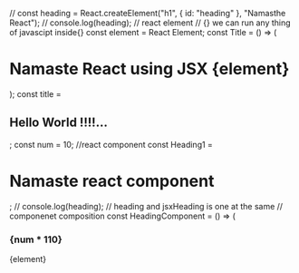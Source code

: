 // const heading = React.createElement("h1", { id: "heading" }, "Namasthe React");
// console.log(heading);
// react element
// {} we can run any thing of javascipt inside{}
const element = <span>React Element</span>;
const Title = () => (

  <h1 className="head" tabIndex="0">
    Namaste React using JSX
    {element}
  </h1>
);
const title = <h2>Hello World !!!!...</h2>;
const num = 10;
//react component
const Heading1 = <h1 className="heading">Namaste react component</h1>;
// console.log(heading);
// heading and jsxHeading is one at the same
// componenet composition
const HeadingComponent = () => (
  <div id="container">
    <Title></Title>
    <h3>{num * 110}</h3>
    {element}
    <Title />
    {Title()}
    {title}

    <h1 className="heading">Namaste React Functional Component</h1>

  </div>
);

const root = ReactDOM.createRoot(document.getElementById("root"));
root.render(<HeadingComponent />);

//JSX (transpiled before it reaches the JS) - PARCEL - Bable

// JSX => React.createElement => ReactElement - JS Object => HTMLelement(render)

talk is cheap show me the code
import React from "react";
import ReactDOM from "react-dom/client";

const Header = () => {
return (
<div className="header">
<div className="logo-container">
<img
          className="logo"
          src="https://www.logodesign.net/logo/smoking-burger-with-lettuce-3624ld.png?size=2"
        />
</div>
<div className="nav-items">
<ul>
<li>Home</li>
<li>About Us</li>
<li>Contact Us</li>
<li>Cart</li>
</ul>
</div>
</div>
);
};
const styleCard = {
backgroundColor: "#f1f0f6",
textAlign: "center",
};

const Body = () => {
return (
<div className="body">
<div className="search">Search</div>
<div className="restaurant-container">
{/_ <RestaurantCard resData={resList[0]} />
<RestaurantCard resData={resList[1]} />
<RestaurantCard resData={resList[2]} />
<RestaurantCard resData={resList[3]} />
<RestaurantCard resData={resList[4]} />
<RestaurantCard resData={resList[5]} />
<RestaurantCard resData={resList[6]} /> _/}
{resList.map((restaurant) => (
<RestaurantCard resData={restaurant} />
))}
</div>
</div>
);
};
const RestaurantCard = (props) => {
const { resData } = props;
const { cloudinaryImageId, name, areaName, cuisines, avgRating, costForTwo } =
resData?.info;
const { slaString } = resData?.info.sla;
console.log(props);
return (
<div className="restaurant-card">
<img
className="restaurant-img"
src={
"https://media-assets.swiggy.com/swiggy/image/upload/fl_lossy,f_auto,q_auto,w_660/" +
cloudinaryImageId
}
/>
<h3>{name}</h3>
<h4>{cuisines.join(" ,")}</h4>
<h4>{avgRating}</h4>
<h4>{areaName}</h4>
<h4>{costForTwo}</h4>
<h4>{slaString}</h4>
<h4></h4>
</div>
);
};
const resList = [
{
info: {
id: "426730",
name: "Theobroma",
cloudinaryImageId: "b033728dcb0101ceb19bff0e1e1f6474",
locality: "Vittal Malya Road",
areaName: "Ashok Nagar",
costForTwo: "₹400 for two",
cuisines: ["Desserts", "Bakery", "Beverages"],
avgRating: 4.6,
parentId: "1040",
avgRatingString: "4.6",
totalRatingsString: "1K+",
sla: {
deliveryTime: 21,
lastMileTravel: 0.3,
serviceability: "SERVICEABLE",
slaString: "20-25 mins",
lastMileTravelString: "0.3 km",
iconType: "ICON_TYPE_EMPTY",
},
availability: {
nextCloseTime: "2024-02-08 23:00:00",
opened: true,
},
badges: {
textExtendedBadges: [
{
iconId: "v1705582451/Ratnesh_Badges/Listing_HR.png",
shortDescription: "Perfect Cake Delivery",
fontColor: "#7E808C",
},
],
},
isOpen: true,
type: "F",
badgesV2: {
entityBadges: {
imageBased: {},
textBased: {},
textExtendedBadges: {
badgeObject: [
{
attributes: {
description: "",
fontColor: "#7E808C",
iconId: "v1705582451/Ratnesh_Badges/Listing_HR.png",
shortDescription: "Perfect Cake Delivery",
},
},
],
},
},
},
aggregatedDiscountInfoV3: {
header: "40% OFF",
discountTag: "FLAT DEAL",
},
orderabilityCommunication: {
title: {},
subTitle: {},
message: {},
customIcon: {},
},
differentiatedUi: {
displayType: "ADS_UI_DISPLAY_TYPE_ENUM_DEFAULT",
differentiatedUiMediaDetails: {
mediaType: "ADS_MEDIA_ENUM_IMAGE",
lottie: {},
video: {},
},
},
reviewsSummary: {},
displayType: "RESTAURANT_DISPLAY_TYPE_DEFAULT",
restaurantOfferPresentationInfo: {},
},
analytics: {
context: "seo-data-f821393c-a697-43d9-b3a2-33790042ab37",
},
cta: {
link: "https://www.swiggy.com/restaurants/theobroma-vittal-malya-road-ashok-nagar-bangalore-426730",
text: "RESTAURANT_MENU",
type: "WEBLINK",
},
widgetId: "collectionV5RestaurantListWidget_SimRestoRelevance_food_seo",
},
{
info: {
id: "5938",
name: "Burger King",
cloudinaryImageId: "e33e1d3ba7d6b2bb0d45e1001b731fcf",
locality: "Tasker Town",
areaName: "Shivaji Nagar",
costForTwo: "₹350 for two",
cuisines: ["Burgers", "American"],
avgRating: 4.2,
parentId: "166",
avgRatingString: "4.2",
totalRatingsString: "10K+",
sla: {
deliveryTime: 39,
lastMileTravel: 2.9,
serviceability: "SERVICEABLE",
slaString: "35-40 mins",
lastMileTravelString: "2.9 km",
iconType: "ICON_TYPE_EMPTY",
},
availability: {
nextCloseTime: "2024-02-09 02:00:00",
opened: true,
},
badges: {},
isOpen: true,
type: "F",
badgesV2: {
entityBadges: {
imageBased: {},
textBased: {},
textExtendedBadges: {},
},
},
aggregatedDiscountInfoV3: {
header: "60% OFF",
subHeader: "UPTO ₹120",
},
orderabilityCommunication: {
title: {},
subTitle: {},
message: {},
customIcon: {},
},
differentiatedUi: {
displayType: "ADS_UI_DISPLAY_TYPE_ENUM_DEFAULT",
differentiatedUiMediaDetails: {
mediaType: "ADS_MEDIA_ENUM_IMAGE",
lottie: {},
video: {},
},
},
reviewsSummary: {},
displayType: "RESTAURANT_DISPLAY_TYPE_DEFAULT",
restaurantOfferPresentationInfo: {},
},
analytics: {
context: "seo-data-f821393c-a697-43d9-b3a2-33790042ab37",
},
cta: {
link: "https://www.swiggy.com/restaurants/burger-king-tasker-town-shivaji-nagar-bangalore-5938",
text: "RESTAURANT_MENU",
type: "WEBLINK",
},
widgetId: "collectionV5RestaurantListWidget_SimRestoRelevance_food_seo",
},
{
info: {
id: "124178",
name: "Starbucks Coffee",
cloudinaryImageId: "182191ab163770437b62861a6f987709",
locality: "Ashok Nagar",
areaName: "Lavelle Road",
costForTwo: "₹400 for two",
cuisines: [
"Beverages",
"Cafe",
"Snacks",
"Desserts",
"Bakery",
"Ice Cream",
],
avgRating: 4.3,
parentId: "195515",
avgRatingString: "4.3",
totalRatingsString: "1K+",
sla: {
deliveryTime: 23,
lastMileTravel: 0.5,
serviceability: "SERVICEABLE",
slaString: "20-25 mins",
lastMileTravelString: "0.5 km",
iconType: "ICON_TYPE_EMPTY",
},
availability: {
nextCloseTime: "2024-02-08 23:52:00",
opened: true,
},
badges: {
textExtendedBadges: [
{
iconId: "guiltfree/GF_Logo_android_3x",
shortDescription: "options available",
fontColor: "#7E808C",
},
],
},
isOpen: true,
type: "F",
badgesV2: {
entityBadges: {
imageBased: {},
textBased: {},
textExtendedBadges: {
badgeObject: [
{
attributes: {
description: "",
fontColor: "#7E808C",
iconId: "guiltfree/GF_Logo_android_3x",
shortDescription: "options available",
},
},
],
},
},
},
aggregatedDiscountInfoV3: {
header: "20% OFF",
subHeader: "UPTO ₹50",
},
orderabilityCommunication: {
title: {},
subTitle: {},
message: {},
customIcon: {},
},
differentiatedUi: {
displayType: "ADS_UI_DISPLAY_TYPE_ENUM_DEFAULT",
differentiatedUiMediaDetails: {
mediaType: "ADS_MEDIA_ENUM_IMAGE",
lottie: {},
video: {},
},
},
reviewsSummary: {},
displayType: "RESTAURANT_DISPLAY_TYPE_DEFAULT",
restaurantOfferPresentationInfo: {},
},
analytics: {
context: "seo-data-f821393c-a697-43d9-b3a2-33790042ab37",
},
cta: {
link: "https://www.swiggy.com/restaurants/starbucks-coffee-ashok-nagar-lavelle-road-bangalore-124178",
text: "RESTAURANT_MENU",
type: "WEBLINK",
},
widgetId: "collectionV5RestaurantListWidget_SimRestoRelevance_food_seo",
},
{
info: {
id: "43836",
name: "McDonald's",
cloudinaryImageId: "03501c33ecb3a3105124441e541e6fe4",
locality: "MG Road",
areaName: "Ashok Nagar",
costForTwo: "₹400 for two",
cuisines: ["Burgers", "Beverages", "Cafe", "Desserts"],
avgRating: 4.3,
parentId: "630",
avgRatingString: "4.3",
totalRatingsString: "10K+",
sla: {
deliveryTime: 25,
lastMileTravel: 0.7,
serviceability: "SERVICEABLE",
slaString: "20-25 mins",
lastMileTravelString: "0.7 km",
iconType: "ICON_TYPE_EMPTY",
},
availability: {
nextCloseTime: "2024-02-09 02:55:00",
opened: true,
},
badges: {
textExtendedBadges: [
{
iconId: "guiltfree/GF_Logo_android_3x",
shortDescription: "options available",
fontColor: "#7E808C",
},
],
},
isOpen: true,
type: "F",
badgesV2: {
entityBadges: {
imageBased: {},
textBased: {},
textExtendedBadges: {
badgeObject: [
{
attributes: {
description: "",
fontColor: "#7E808C",
iconId: "guiltfree/GF_Logo_android_3x",
shortDescription: "options available",
},
},
],
},
},
},
aggregatedDiscountInfoV3: {
header: "ITEMS",
subHeader: "AT ₹199",
},
orderabilityCommunication: {
title: {},
subTitle: {},
message: {},
customIcon: {},
},
differentiatedUi: {
displayType: "ADS_UI_DISPLAY_TYPE_ENUM_DEFAULT",
differentiatedUiMediaDetails: {
mediaType: "ADS_MEDIA_ENUM_IMAGE",
lottie: {},
video: {},
},
},
reviewsSummary: {},
displayType: "RESTAURANT_DISPLAY_TYPE_DEFAULT",
restaurantOfferPresentationInfo: {},
},
analytics: {
context: "seo-data-f821393c-a697-43d9-b3a2-33790042ab37",
},
cta: {
link: "https://www.swiggy.com/restaurants/mcdonalds-mg-road-ashok-nagar-bangalore-43836",
text: "RESTAURANT_MENU",
type: "WEBLINK",
},
widgetId: "collectionV5RestaurantListWidget_SimRestoRelevance_food_seo",
},
{
info: {
id: "588619",
name: "KFC",
cloudinaryImageId: "f01666ac73626461d7455d9c24005cd4",
locality: "Brigade Road",
areaName: "Ashok Nagar",
costForTwo: "₹400 for two",
cuisines: ["Burgers", "Biryani", "American", "Snacks", "Fast Food"],
avgRating: 4.2,
parentId: "547",
avgRatingString: "4.2",
totalRatingsString: "1K+",
sla: {
deliveryTime: 32,
lastMileTravel: 2.3,
serviceability: "SERVICEABLE",
slaString: "30-35 mins",
lastMileTravelString: "2.3 km",
iconType: "ICON_TYPE_EMPTY",
},
availability: {
nextCloseTime: "2024-02-09 01:00:00",
opened: true,
},
badges: {},
isOpen: true,
type: "F",
badgesV2: {
entityBadges: {
imageBased: {},
textBased: {},
textExtendedBadges: {},
},
},
aggregatedDiscountInfoV3: {
header: "ITEMS",
subHeader: "AT ₹179",
},
orderabilityCommunication: {
title: {},
subTitle: {},
message: {},
customIcon: {},
},
differentiatedUi: {
displayType: "ADS_UI_DISPLAY_TYPE_ENUM_DEFAULT",
differentiatedUiMediaDetails: {
mediaType: "ADS_MEDIA_ENUM_IMAGE",
lottie: {},
video: {},
},
},
reviewsSummary: {},
displayType: "RESTAURANT_DISPLAY_TYPE_DEFAULT",
restaurantOfferPresentationInfo: {},
},
analytics: {
context: "seo-data-f821393c-a697-43d9-b3a2-33790042ab37",
},
cta: {
link: "https://www.swiggy.com/restaurants/kfc-brigade-road-ashok-nagar-bangalore-588619",
text: "RESTAURANT_MENU",
type: "WEBLINK",
},
widgetId: "collectionV5RestaurantListWidget_SimRestoRelevance_food_seo",
},
{
info: {
id: "23847",
name: "Domino's Pizza",
cloudinaryImageId: "fjqcvqfgqlw6h0atques",
locality: "Rest House Road",
areaName: "Brigade Road",
costForTwo: "₹400 for two",
cuisines: ["Pizzas", "Italian", "Pastas", "Desserts"],
avgRating: 4.4,
parentId: "2456",
avgRatingString: "4.4",
totalRatingsString: "5K+",
sla: {
deliveryTime: 25,
serviceability: "SERVICEABLE",
slaString: "25 mins",
iconType: "ICON_TYPE_EMPTY",
},
availability: {
nextCloseTime: "2024-02-08 22:59:00",
opened: true,
},
badges: {},
isOpen: true,
type: "F",
badgesV2: {
entityBadges: {
imageBased: {},
textBased: {},
textExtendedBadges: {},
},
},
aggregatedDiscountInfoV3: {
header: "₹150 OFF",
subHeader: "ABOVE ₹299",
discountTag: "FLAT DEAL",
},
orderabilityCommunication: {
title: {},
subTitle: {},
message: {},
customIcon: {},
},
differentiatedUi: {
displayType: "ADS_UI_DISPLAY_TYPE_ENUM_DEFAULT",
differentiatedUiMediaDetails: {
mediaType: "ADS_MEDIA_ENUM_IMAGE",
lottie: {},
video: {},
},
},
reviewsSummary: {},
displayType: "RESTAURANT_DISPLAY_TYPE_DEFAULT",
restaurantOfferPresentationInfo: {},
},
analytics: {
context: "seo-data-f821393c-a697-43d9-b3a2-33790042ab37",
},
cta: {
link: "https://www.swiggy.com/restaurants/dominos-pizza-rest-house-road-brigade-road-bangalore-23847",
text: "RESTAURANT_MENU",
type: "WEBLINK",
},
widgetId: "collectionV5RestaurantListWidget_SimRestoRelevance_food_seo",
},
{
info: {
id: "329938",
name: "Churmur Chaat Co",
cloudinaryImageId: "womemvkfstu7zwrfulwe",
locality: "Rama Nagar",
areaName: "Central Bangalore",
costForTwo: "₹250 for two",
cuisines: ["Chaat", "Snacks", "Healthy Food", "North Indian"],
avgRating: 4.5,
veg: true,
parentId: "63178",
avgRatingString: "4.5",
totalRatingsString: "1K+",
sla: {
deliveryTime: 30,
lastMileTravel: 1.6,
serviceability: "SERVICEABLE",
slaString: "30-35 mins",
lastMileTravelString: "1.6 km",
iconType: "ICON_TYPE_EMPTY",
},
availability: {
nextCloseTime: "2024-02-08 20:30:00",
opened: true,
},
badges: {
imageBadges: [
{
imageId: "v1695133679/badges/Pure_Veg111.png",
description: "pureveg",
},
],
},
isOpen: true,
type: "F",
badgesV2: {
entityBadges: {
imageBased: {
badgeObject: [
{
attributes: {
description: "pureveg",
imageId: "v1695133679/badges/Pure_Veg111.png",
},
},
],
},
textBased: {},
textExtendedBadges: {},
},
},
aggregatedDiscountInfoV3: {
header: "25% OFF",
subHeader: "UPTO ₹65",
discountCalloutInfo: {
message: "Free Delivery",
logoCtx: {
logo: "v1655895371/free_delivery_logo_hqipbo.png",
},
},
},
orderabilityCommunication: {
title: {},
subTitle: {},
message: {},
customIcon: {},
},
differentiatedUi: {
displayType: "ADS_UI_DISPLAY_TYPE_ENUM_DEFAULT",
differentiatedUiMediaDetails: {
mediaType: "ADS_MEDIA_ENUM_IMAGE",
lottie: {},
video: {},
},
},
reviewsSummary: {},
displayType: "RESTAURANT_DISPLAY_TYPE_DEFAULT",
restaurantOfferPresentationInfo: {},
},
analytics: {
context: "seo-data-f821393c-a697-43d9-b3a2-33790042ab37",
},
cta: {
link: "https://www.swiggy.com/restaurants/churmur-chaat-co-rama-nagar-central-bangalore-bangalore-329938",
text: "RESTAURANT_MENU",
type: "WEBLINK",
},
widgetId: "collectionV5RestaurantListWidget_SimRestoRelevance_food_seo",
},
{
info: {
id: "15870",
name: "All Saints Bakery",
cloudinaryImageId: "yij33zwbu97ulmh9yymy",
locality: "Brigade Road",
areaName: "Ashok Nagar",
costForTwo: "₹200 for two",
cuisines: ["Bakery", "Snacks", "Desserts"],
avgRating: 4.5,
parentId: "21659",
avgRatingString: "4.5",
totalRatingsString: "5K+",
sla: {
deliveryTime: 30,
lastMileTravel: 2.3,
serviceability: "SERVICEABLE",
slaString: "30-35 mins",
lastMileTravelString: "2.3 km",
iconType: "ICON_TYPE_EMPTY",
},
availability: {
nextCloseTime: "2024-02-08 18:55:00",
opened: true,
},
badges: {},
isOpen: true,
aggregatedDiscountInfoV2: {},
type: "F",
badgesV2: {
entityBadges: {
imageBased: {},
textBased: {},
textExtendedBadges: {},
},
},
orderabilityCommunication: {
title: {},
subTitle: {},
message: {},
customIcon: {},
},
differentiatedUi: {
displayType: "ADS_UI_DISPLAY_TYPE_ENUM_DEFAULT",
differentiatedUiMediaDetails: {
mediaType: "ADS_MEDIA_ENUM_IMAGE",
lottie: {},
video: {},
},
},
reviewsSummary: {},
displayType: "RESTAURANT_DISPLAY_TYPE_DEFAULT",
restaurantOfferPresentationInfo: {},
},
analytics: {
context: "seo-data-f821393c-a697-43d9-b3a2-33790042ab37",
},
cta: {
link: "https://www.swiggy.com/restaurants/all-saints-bakery-brigade-road-ashok-nagar-bangalore-15870",
text: "RESTAURANT_MENU",
type: "WEBLINK",
},
widgetId: "collectionV5RestaurantListWidget_SimRestoRelevance_food_seo",
},
{
info: {
id: "570511",
name: "Bakingo",
cloudinaryImageId: "05994df0e49725bd230146c320b8f7aa",
locality: "Vasanth Nagar",
areaName: "6th Main Road",
costForTwo: "₹299 for two",
cuisines: ["Bakery", "Desserts", "Beverages", "Snacks"],
avgRating: 4.5,
parentId: "3818",
avgRatingString: "4.5",
totalRatingsString: "1K+",
sla: {
deliveryTime: 36,
lastMileTravel: 3.8,
serviceability: "SERVICEABLE",
slaString: "35-40 mins",
lastMileTravelString: "3.8 km",
iconType: "ICON_TYPE_EMPTY",
},
availability: {
nextCloseTime: "2024-02-09 01:00:00",
opened: true,
},
badges: {
textExtendedBadges: [
{
iconId: "v1705582451/Ratnesh_Badges/Listing_HR.png",
shortDescription: "Perfect Cake Delivery",
fontColor: "#7E808C",
},
],
},
isOpen: true,
aggregatedDiscountInfoV2: {},
type: "F",
badgesV2: {
entityBadges: {
imageBased: {},
textBased: {},
textExtendedBadges: {
badgeObject: [
{
attributes: {
description: "",
fontColor: "#7E808C",
iconId: "v1705582451/Ratnesh_Badges/Listing_HR.png",
shortDescription: "Perfect Cake Delivery",
},
},
],
},
},
},
orderabilityCommunication: {
title: {},
subTitle: {},
message: {},
customIcon: {},
},
differentiatedUi: {
displayType: "ADS_UI_DISPLAY_TYPE_ENUM_DEFAULT",
differentiatedUiMediaDetails: {
mediaType: "ADS_MEDIA_ENUM_IMAGE",
lottie: {},
video: {},
},
},
reviewsSummary: {},
displayType: "RESTAURANT_DISPLAY_TYPE_DEFAULT",
restaurantOfferPresentationInfo: {},
},
analytics: {
context: "seo-data-f821393c-a697-43d9-b3a2-33790042ab37",
},
cta: {
link: "https://www.swiggy.com/restaurants/bakingo-vasanth-nagar-6th-main-road-bangalore-570511",
text: "RESTAURANT_MENU",
type: "WEBLINK",
},
widgetId: "collectionV5RestaurantListWidget_SimRestoRelevance_food_seo",
},
];
const AppLayout = () => {
return (
<div className="app">
<Header />
<Body />
</div>
);
};
const root = ReactDOM.createRoot(document.getElementById("root"));
root.render(<AppLayout />);

//JSX (transpiled before it reaches the JS) - PARCEL - Bable

// JSX => React.createElement => ReactElement - JS Object => HTMLelement(render)
